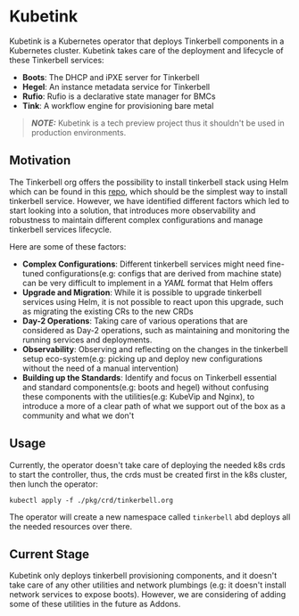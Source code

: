 # Kubetink

Kubetink is a Kubernetes operator that deploys Tinkerbell components in a Kubernetes cluster. Kubetink takes care of 
the deployment and lifecycle of these Tinkerbell services: 

- **Boots**: The DHCP and iPXE server for Tinkerbell
- **Hegel**: An instance metadata service for Tinkerbell
- **Rufio**: Rufio is a declarative state manager for BMCs
- **Tink**: A workflow engine for provisioning bare metal

> **_NOTE:_** Kubetink is a tech preview project thus it shouldn't be used in production environments. 

## Motivation
The Tinkerbell org offers the possibility to install tinkerbell stack using Helm which can be found in this 
[repo](https://github.com/tinkerbell/charts), which should be the simplest way to install tinkerbell service. However, 
we have identified different factors which led to start looking into a solution, that introduces more observability and 
robustness to maintain different complex configurations and manage tinkerbell services lifecycle. 

Here are some of these factors:

- **Complex Configurations**: Different tinkerbell services might need fine-tuned configurations(e.g: configs that are 
derived from machine state) can be very difficult to implement in a _YAML_ format that Helm offers
- **Upgrade and Migration**: While it is possible to upgrade tinkerbell services using Helm, it is not possible to react 
upon this upgrade, such as migrating the existing CRs to the new CRDs
- **Day-2 Operations**: Taking care of various operations that are considered as Day-2 operations, such as maintaining
and monitoring the running services and deployments. 
- **Observability**: Observing and reflecting on the changes in the tinkerbell setup eco-system(e.g: picking up and 
deploy new configurations without the need of a manual intervention)
- **Building up the Standards**: Identify and focus on Tinkerbell essential and standard components(e.g: boots and hegel)
without confusing these components with the utilities(e.g: KubeVip and Nginx), to introduce a more of a clear path of what 
we support out of the box as a community and what we don't

## Usage
Currently, the operator doesn't take care of deploying the needed k8s crds to start the controller, thus, the crds must be 
created first in the k8s cluster, then lunch the operator:

```shell
kubectl apply -f ./pkg/crd/tinkerbell.org
```

The operator will create a new namespace called `tinkerbell` abd deploys all the needed resources over there. 

## Current Stage
Kubetink only deploys tinkerbell provisioning components, and it doesn't take care of any other utilities and network plumbings
(e.g: it doesn't install network services to expose boots). However, we are considering of adding some of these utilities in
the future as Addons.
